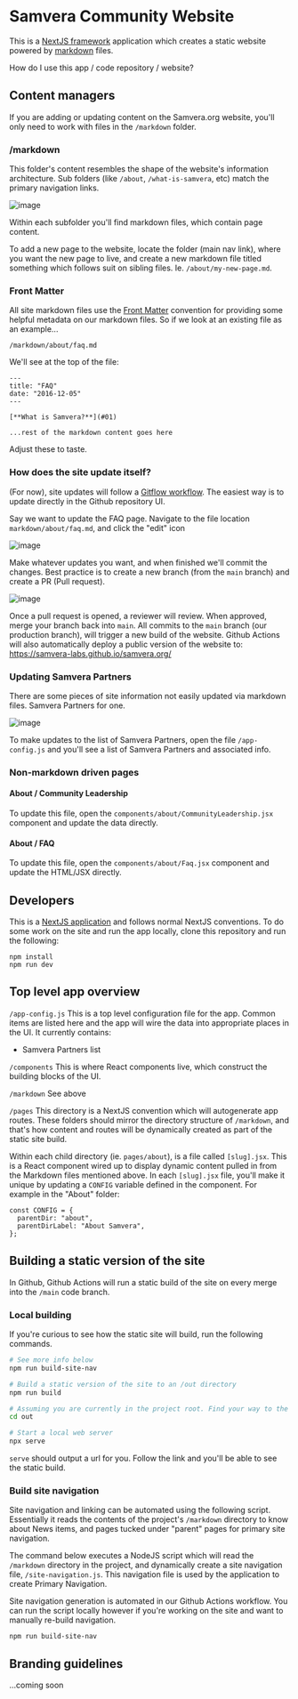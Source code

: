 # Samvera Community Website

This is a [NextJS framework](https://nextjs.org/) application which creates a static website powered by [markdown](https://www.markdownguide.org/getting-started/) files.

How do I use this app / code repository / website?

## Content managers

If you are adding or updating content on the Samvera.org website, you'll only need to work with files in the `/markdown` folder.

### /markdown

This folder's content resembles the shape of the website's information architecture. Sub folders (like `/about`, `/what-is-samvera`, etc) match the primary navigation links.

![image](https://user-images.githubusercontent.com/3020266/186482460-51e7e89f-2ca5-4824-ba0a-22d41144a6ae.png)

Within each subfolder you'll find markdown files, which contain page content.

To add a new page to the website, locate the folder (main nav link), where you want the new page to live, and create a new markdown file titled something which follows suit on sibling files. Ie. `/about/my-new-page.md`.

### Front Matter

All site markdown files use the [Front Matter](https://www.npmjs.com/package/gray-matter) convention for providing some helpful metadata on our markdown files. So if we look at an existing file as an example...

`/markdown/about/faq.md`

We'll see at the top of the file:

```
---
title: "FAQ"
date: "2016-12-05"
---

[**What is Samvera?**](#01)

...rest of the markdown content goes here
```

Adjust these to taste.

### How does the site update itself?

(For now), site updates will follow a [Gitflow workflow](https://www.atlassian.com/git/tutorials/comparing-workflows/gitflow-workflow). The easiest way is to update directly in the Github repository UI.

Say we want to update the FAQ page. Navigate to the file location `markdown/about/faq.md`, and click the "edit" icon

![image](https://user-images.githubusercontent.com/3020266/186482791-22546553-7ece-49e7-80b1-8d4084b1f87c.png)

Make whatever updates you want, and when finished we'll commit the changes. Best practice is to create a new branch (from the `main` branch) and create a PR (Pull request).

![image](https://user-images.githubusercontent.com/3020266/186483252-62d0d302-eb83-4f48-abda-046ebcc7ce94.png)

Once a pull request is opened, a reviewer will review. When approved, merge your branch back into `main`. All commits to the `main` branch (our production branch), will trigger a new build of the website. Github Actions will also automatically deploy a public version of the website to: https://samvera-labs.github.io/samvera.org/

### Updating Samvera Partners

There are some pieces of site information not easily updated via markdown files. Samvera Partners for one.

![image](https://user-images.githubusercontent.com/3020266/186483776-96d3580c-49ba-4fda-96e7-d659ea832beb.png)

To make updates to the list of Samvera Partners, open the file `/app-config.js` and you'll see a list of Samvera Partners and associated info.

### Non-markdown driven pages

#### About / Community Leadership

To update this file, open the `components/about/CommunityLeadership.jsx` component and update the data directly.

#### About / FAQ

To update this file, open the `components/about/Faq.jsx` component and update the HTML/JSX directly.

## Developers

This is a [NextJS application](https://nextjs.org/) and follows normal NextJS conventions. To do some work on the site and run the app locally, clone this repository and run the following:

```
npm install
npm run dev
```

## Top level app overview

`/app-config.js`
This is a top level configuration file for the app. Common items are listed here and the app will wire the data into appropriate places in the UI. It currently contains:

- Samvera Partners list

`/components`
This is where React components live, which construct the building blocks of the UI.

`/markdown`
See above

`/pages`
This directory is a NextJS convention which will autogenerate app routes. These folders should mirror the directory structure of `/markdown`, and that's how content and routes will be dynamically created as part of the static site build.

Within each child directory (ie. `pages/about`), is a file called `[slug].jsx`. This is a React component wired up to display dynamic content pulled in from the Markdown files mentioned above. In each `[slug].jsx` file, you'll make it unique by updating a `CONFIG` variable defined in the component. For example in the "About" folder:

```
const CONFIG = {
  parentDir: "about",
  parentDirLabel: "About Samvera",
};
```

## Building a static version of the site

In Github, Github Actions will run a static build of the site on every merge into the `/main` code branch.

### Local building

If you're curious to see how the static site will build, run the following commands.

```bash
# See more info below
npm run build-site-nav

# Build a static version of the site to an /out directory
npm run build

# Assuming you are currently in the project root. Find your way to the /out directory
cd out

# Start a local web server
npx serve
```

`serve` should output a url for you. Follow the link and you'll be able to see the static build.

### Build site navigation

Site navigation and linking can be automated using the following script. Essentially it reads the contents of the project's `/markdown` directory to know about News items, and pages tucked under "parent" pages for primary site navigation.

The command below executes a NodeJS script which will read the `/markdown` directory in the project, and dynamically create a site navigation file, `/site-navigation.js`. This navigation file is used by the application to create Primary Navigation.

Site navigation generation is automated in our Github Actions workflow. You can run the script locally however if you're working on the site and want to manually re-build navigation.

```
npm run build-site-nav
```

## Branding guidelines

...coming soon

